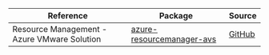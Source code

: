 | Reference | Package | Source |
|---|---|---|
|Resource Management - Azure VMware Solution|[azure-resourcemanager-avs](https://repo1.maven.org/maven2/com/azure/resourcemanager/azure-resourcemanager-avs)|[GitHub](https://github.com/Azure/azure-sdk-for-java/blob/main/sdk/avs/azure-resourcemanager-avs)|
